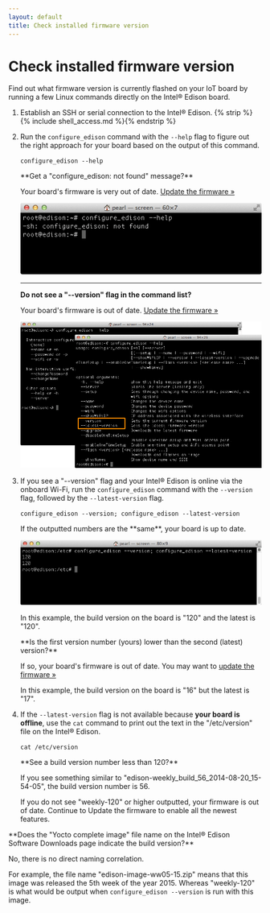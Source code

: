 ```yaml
---
layout: default
title: Check installed firmware version
---
```


# Check installed firmware version

Find out what firmware version is currently flashed on your IoT board by running a few Linux commands directly on the Intel® Edison board.

1. Establish an SSH or serial connection to the Intel® Edison. {% strip %}{% include shell_access.md %}{% endstrip %}

2. Run the `configure_edison` command with the `--help` flag to figure out the right approach for your board based on the output of this command.

    ```
    configure_edison --help
    ```

    <div class="callout troubleshooting" markdown="1">
    **Get a "configure_edison: not found" message?**

    Your board's firmware is very out of date. [Update the firmware »](../index.html)

    !["configure_edison: not found" message](images/configure_edison-not_found.png)

    ---

    **Do not see a "--version" flag in the command list?**

    Your board's firmware is out of date. [Update the firmware »](../index.html)

    ![The screenshot on the left is missing the --version and --latest-version flags. ](images/configure_edison-no_version.png)
    </div>

3. If you see a "--version" flag and your Intel® Edison is online via the onboard Wi-Fi, run the `configure_edison` command with the `--version` flag, followed by the `--latest-version` flag.

    ```
    configure_edison --version; configure_edison --latest-version
    ```

    <div class="callout done" markdown="1">
    If the outputted numbers are the **same**, your board is up to date.

    ![Running a version comparison shows this board has the same version as the latest](images/configure_edison-version_comparison.png)

    In this example, the build version on the board is "120" and the latest is "120".
    </div>

    <div class="callout troubleshooting" markdown="1">
    **Is the first version number (yours) lower than the second (latest) version?**

    If so, your board's firmware is out of date. You may want to [update the firmware »](../index.html)

    In this example, the build version on the board is "16" but the latest is "17".
    </div>

4. If the `--latest-version` flag is not available because **your board is offline**, use the `cat` command to print out the text in the "/etc/version" file on the Intel® Edison.

    ```
    cat /etc/version
    ```

    <div class="callout troubleshooting" markdown="1">
    **See a build version number less than 120?**

    If you see something similar to "edison-weekly_build_56_2014-08-20_15-54-05", the build version number is 56.

    If you do not see "weekly-120" or higher outputted, your firmware is out of date. Continue to Update the firmware to enable all the newest features.
    </div>

<div class="callout info" markdown="1">
**Does the "Yocto complete image" file name on the Intel® Edison Software Downloads page indicate the build version?**

No, there is no direct naming correlation.

For example, the file name "edison-image-ww05-15.zip" means that this image was released the 5th week of the year 2015. Whereas "weekly-120" is what would be output when `configure_edison --version` is run with this image.
</div>
